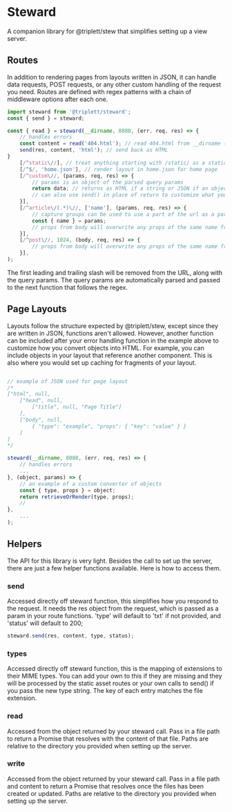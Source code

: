 # Steward
A companion library for @triplett/stew that simplifies setting up a view server.

## Routes
In addition to rendering pages from layouts written in JSON, it can handle data requests, POST requests, or any other custom handling of the request you need. Routes are defined with regex patterns with a chain of middleware options after each one.

```js
import steward from '@triplett/steward';
const { send } = steward;

const { read } = steward(__dirname, 8080, (err, req, res) => {
	// handles errors
	const content = read('404.html'); // read 404.html from __dirname (current folder)
	send(res, content, 'html'); // send back as HTML
}
	[/^static\//], // treat anything starting with /static/ as a static asset
	[/^$/, 'home.json'], // render layout in home.json for home page
	[/^custom\//, (params, req, res) => {
		// params is an object of the parsed query params
		return data; // returns as HTML if a string or JSON if an object
		// can also use send() in place of return to customize what you return
	}],
	[/^article\/(.*)\//, ['name'], (params, req, res) => {
		// capture groups can be used to use a part of the url as a param
		const { name } = params;
		// props from body will overwrite any props of the same name from query params
	}],
	[/^post\//, 1024, (body, req, res) => {
		// props from body will overwrite any props of the same name from query params
	}],
);
```

The first leading and trailing slash will be removed from the URL, along with the query params. The query params are automatically parsed and passed to the next function that follows the regex.

## Page Layouts
Layouts follow the structure expected by @triplett/stew, except since they are written in JSON, functions aren't allowed. However, another function can be included after your error handling function in the example above to customize how you convert objects into HTML. For example, you can include objects in your layout that reference another component. This is also where you would set up caching for fragments of your layout.

```js

// example of JSON used for page layout
/*
["html", null,
	["head", null,
		["title", null, "Page Title"]
	],
	["body", null,
		{ "type": "example", "props": { "key": "value" } }
	]
]
*/

steward(__dirname, 8080, (err, req, res) => {
	// handles errors
	...
}, (object, params) => {
	// an example of a custom converter of objects
	const { type, props } = object;
	return retrieveOrRender(type, props);
	// 
},
	...
);
```

## Helpers
The API for this library is very light. Besides the call to set up the server, there are just a few helper functions available. Here is how to access them.

### send
Accessed directly off steward function, this simplifies how you respond to the request. It needs the res object from the request, which is passed as a param in your route functions. 'type' will default to 'txt' if not provided, and 'status' will default to 200;

```js
steward.send(res, content, type, status);
```

### types
Accessed directly off steward function, this is the mapping of extensions to their MIME types. You can add your own to this if they are missing and they will be processed by the static asset routes or your own calls to send() if you pass the new type string. The key of each entry matches the file extension.

### read
Accessed from the object returned by your steward call. Pass in a file path to return a Promise that resolves with the content of that file. Paths are relative to the directory you provided when setting up the server.

### write
Accessed from the object returned by your steward call. Pass in a file path and content to return a Promise that resolves once the files has been created or updated. Paths are relative to the directory you provided when setting up the server.
